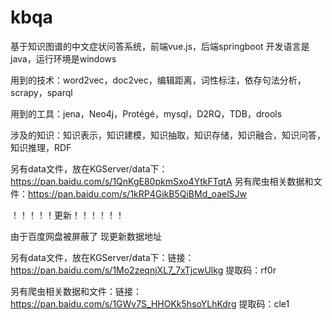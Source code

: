 # kbqa
基于知识图谱的中文症状问答系统，前端vue.js，后端springboot
开发语言是java，运行环境是windows

用到的技术：word2vec，doc2vec，编辑距离，词性标注，依存句法分析，scrapy，sparql

用到的工具：jena，Neo4j，Protégé，mysql，D2RQ，TDB，drools

涉及的知识：知识表示，知识建模，知识抽取，知识存储，知识融合，知识问答，知识推理，RDF

另有data文件，放在KGServer/data下：https://pan.baidu.com/s/1QnKgE80pkmSxo4YtkFTqtA
另有爬虫相关数据和文件：https://pan.baidu.com/s/1kRP4GikB5QiBMd_oaelSJw


！！！！！更新！！！！！！

由于百度网盘被屏蔽了 现更新数据地址

另有data文件，放在KGServer/data下：链接：https://pan.baidu.com/s/1Mo2zeqnjXL7_7xTjcwUlkg 
提取码：rf0r 


另有爬虫相关数据和文件：链接：https://pan.baidu.com/s/1GWv7S_HHOKk5hsoYLhKdrg 
提取码：cle1 



